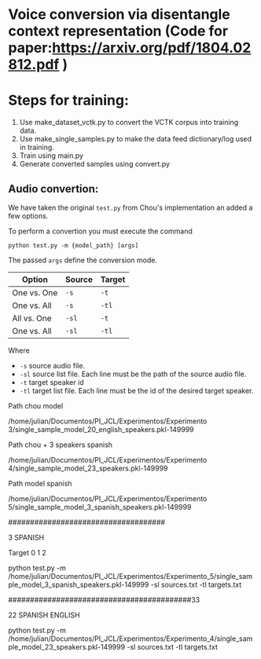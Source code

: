 # Voice conversion via disentangle context representation (Code for paper:https://arxiv.org/pdf/1804.02812.pdf )

# Steps for training:
1. Use make_dataset_vctk.py to convert the VCTK corpus into training data.
2. Use make_single_samples.py to make the data feed dictionary/log used in training.
3. Train using main.py
4. Generate converted samples using convert.py

## Audio convertion:
We have taken the original ``test.py`` from Chou's implementation an added a few options.

To perform a convertion you must execute the command

``python test.py -m {model_path} [args]``

The passed ``args`` define the conversion mode.

| Option | Source | Target |
|---|---|---|
| One vs. One | ``-s`` | ``-t`` |
| One vs. All | ``-s`` | ``-tl`` |
| All vs. One | ``-sl`` | ``-t`` |
| One vs. All | ``-sl`` | ``-tl`` |

Where
- ``-s`` source audio file.
- ``-sl`` source list file. Each line must be the path of the source audio file.
- ``-t`` target speaker id
- ``-tl`` target list file. Each line must be the id of the desired target speaker.



Path chou model 

/home/julian/Documentos/PI_JCL/Experimentos/Experimento 3/single_sample_model_20_english_speakers.pkl-149999


Path chou + 3 speakers spanish 

/home/julian/Documentos/PI_JCL/Experimentos/Experimento 4/single_sample_model_23_speakers.pkl-149999


Path model spanish

/home/julian/Documentos/PI_JCL/Experimentos/Experimento 5/single_sample_model_3_spanish_speakers.pkl-149999


####################################

3 SPANISH  

Target
0
1
2


python test.py -m /home/julian/Documentos/PI_JCL/Experimentos/Experimento_5/single_sample_model_3_spanish_speakers.pkl-149999 -sl sources.txt -tl targets.txt


##########################################33


22 SPANISH ENGLISH

python test.py -m /home/julian/Documentos/PI_JCL/Experimentos/Experimento_4/single_sample_model_23_speakers.pkl-149999 -sl sources.txt -tl targets.txt




